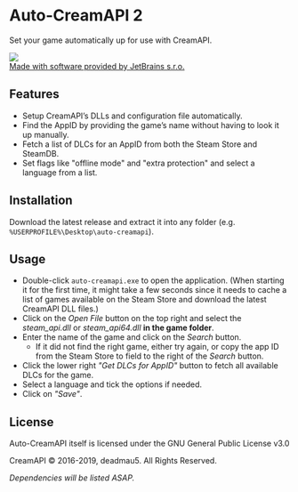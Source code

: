 # Auto-CreamAPI 2

Set your game automatically up for use with CreamAPI.

[![](https://jeddunk.xyz/jetbrains-small.png)](https://www.jetbrains.com/?from=Auto-CreamAPI)  
[Made with software provided by JetBrains s.r.o.](https://www.jetbrains.com/?from=Auto-CreamAPI)

## Features
* Setup CreamAPI’s DLLs and configuration file automatically.
* Find the AppID by providing the game’s name without having to look it up manually.
* Fetch a list of DLCs for an AppID from both the Steam Store and SteamDB.
* Set flags like "offline mode" and "extra protection" and select a language from a list.

## Installation

Download the latest release and extract it into any folder (e.g. `%USERPROFILE%\Desktop\auto-creamapi`).

## Usage

* Double-click `auto-creamapi.exe` to open the application. (When starting it for the first time, it might take a few
 seconds since it needs to cache a list of games available on the Steam Store and download the latest CreamAPI DLL files.)
* Click on the *Open File* button on the top right and select the *steam_api.dll* or *steam_api64.dll* 
  **in the game folder**.
* Enter the name of the game and click on the *Search* button.
  * If it did not find the right game, either try again, or copy the app ID from the Steam Store to field to the right 
    of the *Search* button.
* Click the lower right *"Get DLCs for AppID"* button to fetch all available DLCs for the game.
* Select a language and tick the options if needed.
* Click on *"Save"*.

## License

Auto-CreamAPI itself is licensed under the GNU General Public License v3.0

CreamAPI © 2016-2019, deadmau5. All Rights Reserved.

*Dependencies will be listed ASAP.*
